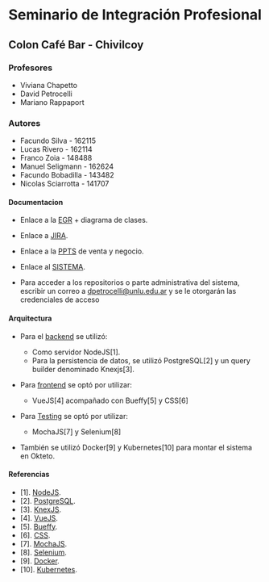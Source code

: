 # Seminario de Integración Profesional

## Colon Café Bar - Chivilcoy

### Profesores
   - Viviana Chapetto
   - David Petrocelli
   - Mariano Rappaport

### Autores
   - Facundo Silva - 162115
   - Lucas Rivero - 162114
   - Franco Zoia - 148488
   - Manuel Seligmann - 162624 
   - Facundo Bobadilla - 143482
   - Nicolas Sciarrotta - 141707

#### Documentacion
   - Enlace a la [EGR](https://sipunlu2021.atlassian.net/wiki/spaces/CCB/pages/35422209/EGR+-+PROYECTO) + diagrama de clases.
   - Enlace a [JIRA](https://sipunlu2021.atlassian.net/jira/software/c/projects/CCB/boards/1/roadmap).
   - Enlace a la [PPTS](/files) de venta y negocio.
   - Enlace al [SISTEMA](https://backend-silvafacundo.cloud.okteto.net/).

   - Para acceder a los repositorios o parte administrativa del sistema, escribir un correo a dpetrocelli@unlu.edu.ar y se le otorgarán las credenciales de acceso
#### Arquitectura
   - Para el [backend](/backend) se utilizó:
       - Como servidor NodeJS[1]. 
       - Para la persistencia de datos, se utilizó PostgreSQL[2] y un query builder denominado Knexjs[3].
       
   - Para [frontend](/frontend) se optó por utilizar: 
       - VueJS[4] acompañado con Bueffy[5] y CSS[6]
   
   - Para [Testing](/testing) se optó por utilizar: 
       - MochaJS[7] y Selenium[8]
   
   - También se utilizó Docker[9] y Kubernetes[10] para montar el sistema en Okteto. 

#### Referencias
   - [1]. [NodeJS](https://nodejs.org/es/docs/).
   - [2]. [PostgreSQL](https://www.postgresql.org/docs/).
   - [3]. [KnexJS](http://knexjs.org/).
   - [4]. [VueJS](https://vuejs.org/).
   - [5]. [Bueffy](https://buefy.org/).
   - [6]. [CSS](https://developer.mozilla.org/es/docs/Web/CSS).
   - [7]. [MochaJS](https://mochajs.org/).
   - [8]. [Selenium](https://www.selenium.dev/).
   - [9]. [Docker](https://docs.docker.com/).
   - [10]. [Kubernetes](https://kubernetes.io/es/docs/home/).